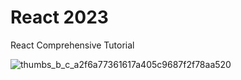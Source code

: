 # React 2023

React Comprehensive Tutorial

![thumbs_b_c_a2f6a77361617a405c9687f2f78aa520](https://github.com/companyakis/react-2023/assets/77589867/69bcfdf7-d82f-45f8-bbcc-5c8e3eab7011)


